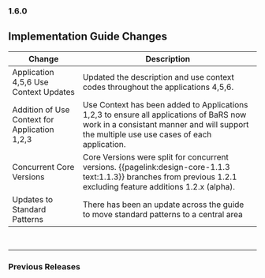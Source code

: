 ### 1.6.0

## Implementation Guide Changes

| Change                                | Description                                                                                             |
|---------------------------------------|---------------------------------------------------------------------------------------------------------|
| Application 4,5,6 Use Context Updates     | Updated the description and use context codes throughout the applications 4,5,6.          |
| Addition of Use Context for Application 1,2,3          |Use Context has been added to Applications 1,2,3 to ensure all applications of BaRS now work in a consistant manner and will support the multiple use use cases of each application.       |
|Concurrent Core Versions | Core Versions were split for concurrent versions. {{pagelink:design-core-1.1.3 text:1.1.3}} branches from previous 1.2.1 excluding feature additions 1.2.x (alpha).|
|Updates to Standard Patterns  |There has been an update across the guide to move standard patterns to a central area|



<br>
<hr>

### Previous Releases
